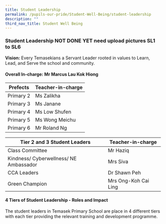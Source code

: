 ```yaml
---
title: Student Leadership
permalink: /pupils-our-pride/Student-Well-Being/student-leadership
description: ""
third_nav_title: Student Well Being
---
```

### Student Leadership NOT DONE YET need upload pictures SL1 to SL6

**Vision:** Every Temasekians a Servant Leader rooted in values to Learn, Lead, and Serve the school and community.

#### Overall In-charge: Mr Marcus Lau Kok Hiong

| Prefects 	| Teacher-in-charge  	|
|---	|---	|
| Primary 2 	| Ms Zalikha 	|
| Primary 3  	| Ms Janane 	|
| Primary 4 	| Ms Low Shufen 	|
| Primary 5 	| Ms Wong Meichu 	|
| Primary 6 	| Mr Roland Ng 	|

| Tier 2 and 3 Student Leaders  	| Teacher-in-charge  	|
|---	|---	|
| Class Committee  	| Mr Haziq 	|
| Kindness/ Cyberwellness/ NE Ambassador  	| Mrs Siva  	|
| CCA Leaders  	| Dr Shawn Peh 	|
| Green Champion  	| Mrs Ong-Koh Cai Ling 	|

#### 4 Tiers of Student Leadership - Roles and Impact

The student leaders in Temasek Primary School are place in 4 different tiers with each tier providing the relevant training and development programme.

